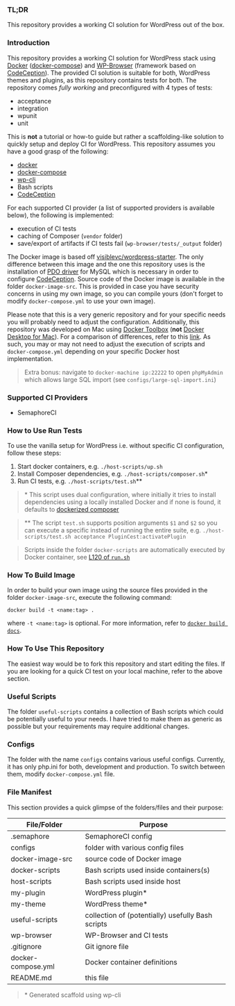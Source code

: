 ### TL;DR

This repository provides a working CI solution for WordPress out of the box.

### Introduction

This repository provides a working CI solution for WordPress stack using [Docker](https://www.docker.com/) ([docker-compose](https://docs.docker.com/compose/)) and [WP-Browser](https://wpbrowser.wptestkit.dev/) (framework based on [CodeCeption](https://codeception.com/)). The provided CI solution is suitable for both, WordPress themes and plugins, as this repository contains tests for both. The repository comes *fully working* and preconfigured with 4 types of tests:

- acceptance
- integration
- wpunit
- unit

This is **not** a tutorial or how-to guide but rather a scaffolding-like solution to quickly setup and deploy CI for WordPress. This repository assumes you have a good grasp of the following:

- [docker](https://docs.docker.com/engine/reference/run/)
- [docker-compose](https://docs.docker.com/compose/)
- [wp-cli](https://wp-cli.org/)
- Bash scripts
- [CodeCeption](https://codeception.com/)

For each supported CI provider (a list of supported providers is available below), the following is implemented:

- execution of CI tests
- caching of Composer (`vendor` folder)
- save/export of artifacts if CI tests fail (`wp-browser/tests/_output` folder)

The Docker image is based off [visiblevc/wordpress-starter](https://github.com/visiblevc/wordpress-starter). The only difference between this image and the one this repository uses is the installation of [PDO driver](https://www.php.net/manual/en/ref.pdo-mysql.php) for MySQL which is necessary in order to configure [CodeCeption](https://github.com/visiblevc/wordpress-starter). Source code of the Docker image is available in the folder `docker-image-src`. This is provided in case you have security concerns in using my own image, so you can compile yours (don't forget to modify `docker-compose.yml` to use your own image).

Please note that this is a very generic repository and for your specific needs you will probably need to adjust the configuration. Additionally, this repository was developed on Mac using [Docker Toolbox](https://docs.docker.com/toolbox/toolbox_install_mac/) (**not** [Docker Desktop for Mac](https://docs.docker.com/docker-for-mac/install/)). For a comparison of differences, refer to this [link](https://docs.docker.com/docker-for-mac/docker-toolbox/). As such, you may or may not need to adjust the execution of scripts and `docker-compose.yml` depending on your specific Docker host implementation.

>Extra bonus: navigate to `docker-machine ip:22222` to open `phpMyAdmin` which allows large SQL import (see `configs/large-sql-import.ini`)

### Supported CI Providers

- SemaphoreCI

### How to Use Run Tests

To use the vanilla setup for WordPress i.e. without specific CI configuration, follow these steps:

1. Start docker containers, e.g. `./host-scripts/up.sh`
2. Install Composer dependencies, e.g. `./host-scripts/composer.sh`\*
3. Run CI tests, e.g. `./host-scripts/test.sh`\*\*

>\* This script uses dual configuration, where initially it tries to install dependencies using a locally installed Docker and if none is found, it defaults to [dockerized composer](https://hub.docker.com/_/composer)

>\*\* The script `test.sh` supports position arguments `$1` and `$2` so you can execute a specific instead of running the entire suite, e.g. `./host-scripts/test.sh acceptance PluginCest:activatePlugin`

>Scripts inside the folder `docker-scripts` are automatically executed by Docker container, see [L120 of `run.sh`](https://github.com/visiblevc/wordpress-starter/blob/0b45d216f8e3fd503c24c48ac476b7ee023aba74/run.sh#L120)

### How To Build Image

In order to build your own image using the source files provided in the folder `docker-image-src`, execute the following command:

```
docker build -t <name:tag> .
```

where `-t <name:tag>` is optional. For more information, refer to [`docker build docs`](https://docs.docker.com/engine/reference/commandline/build/).

### How To Use This Repository

The easiest way would be to fork this repository and start editing the files. If you are looking for a quick CI test on your local machine, refer to the above section.

### Useful Scripts

The folder `useful-scripts` contains a collection of Bash scripts which could be potentially useful to your needs. I have tried to make them as generic as possible but your requirements may require additional changes.

### Configs

The folder with the name `configs` contains various useful configs. Currently, it has only php.ini for both, development and production. To switch between them, modify `docker-compose.yml` file.

### File Manifest

This section provides a quick glimpse of the folders/files and their purpose:

| File/Folder | Purpose |
| --- | --- |
| .semaphore | SemaphoreCI config |
| configs | folder with various config files |
| docker-image-src | source code of Docker image |
| docker-scripts | Bash scripts used inside containers(s) |
| host-scripts | Bash scripts used inside host |
| my-plugin | WordPress plugin* |
| my-theme | WordPress theme* |
| useful-scripts | collection of (potentially) usefully Bash scripts |
| wp-browser | WP-Browser and CI tests |
| .gitignore | Git ignore file |
| docker-compose.yml | Docker container definitions |
| README.md | this file |

>\* Generated scaffold using wp-cli
